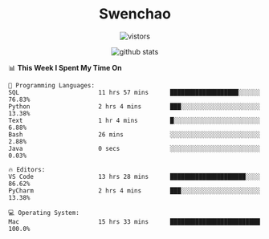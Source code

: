 <h1 align="center">Swenchao</h3>

<p align="center">
  <img src="https://visitor-badge.glitch.me/badge?page_id=Swenchao" alt="vistors" />
</p>

<p align="center">
  <img src="https://github-readme-stats.vercel.app/api?username=Swenchao&count_private=true&show_icons=true&theme=vue-dark&hide_title=true" alt="github stats" />
</p>

<!--START_SECTION:waka-->
📊 **This Week I Spent My Time On** 

```text
💬 Programming Languages: 
SQL                      11 hrs 57 mins      ███████████████████░░░░░░   76.83% 
Python                   2 hrs 4 mins        ███░░░░░░░░░░░░░░░░░░░░░░   13.38% 
Text                     1 hr 4 mins         █░░░░░░░░░░░░░░░░░░░░░░░░   6.88% 
Bash                     26 mins             ░░░░░░░░░░░░░░░░░░░░░░░░░   2.88% 
Java                     0 secs              ░░░░░░░░░░░░░░░░░░░░░░░░░   0.03%

🔥 Editors: 
VS Code                  13 hrs 28 mins      █████████████████████░░░░   86.62% 
PyCharm                  2 hrs 4 mins        ███░░░░░░░░░░░░░░░░░░░░░░   13.38%

💻 Operating System: 
Mac                      15 hrs 33 mins      █████████████████████████   100.0%

```


<!--END_SECTION:waka-->

